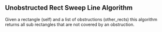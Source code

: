 ##  Unobstructed Rect Sweep Line Algorithm
Given a rectangle (self) and a list of obstructions (other_rects) this algorithm returns all sub rectangles that are not covered by an obstruction.
